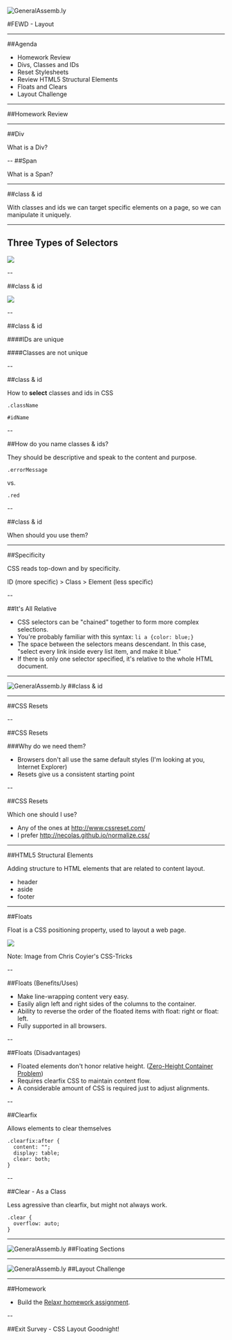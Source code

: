 ![GeneralAssemb.ly](../../img/icons/FEWD_Logo.png)

#FEWD - Layout

---

##Agenda

*	Homework Review
*	Divs, Classes and IDs
*	Reset Stylesheets
*	Review HTML5 Structural Elements
*	Floats and Clears
*	Layout Challenge

---

##Homework Review

---

##Div

What is a Div?

--
##Span

What is a Span?

---


##class & id

With classes and ids we can target specific elements on a page, so we can manipulate it uniquely.

---

## Three Types of Selectors

![](../../img/unit_1/types-of-selectors.png)

--

##class & id

![](../../img/unit_1/tags_attributes.png)

--

##class & id

####IDs are unique

####Classes are not unique

--

##class & id

How to __select__ classes and ids in CSS

```
.className
```

```
#idName
``` 
--

##How do you name classes & ids?

They should be descriptive and speak to the content and purpose.

```
.errorMessage
```
vs.

```
.red
``` 
--

##class & id

When should you use them?

---

##Specificity

CSS reads top-down and by specificity.

ID (more specific) > Class > Element (less specific)

--

##It's All Relative

*	CSS selectors can be "chained" together to form
more complex selections.
*	You're probably familiar with this syntax:
`li a {color: blue;}`
*	The space between the selectors means descendant. In this case, "select every link inside every list item, and make it blue."
*	If there is only one selector specified, it's relative to the whole HTML document.

---


![GeneralAssemb.ly](../../img/icons/code_along.png)
##class & id

---

##CSS Resets

--

##CSS Resets

###Why do we need them?

* Browsers don't all use the same default styles (I'm looking at you, Internet Explorer)
* Resets give us a consistent starting point

--

##CSS Resets

Which one should I use?

* Any of the ones at http://www.cssreset.com/
* I prefer http://necolas.github.io/normalize.css/

---

##HTML5 Structural Elements

Adding structure to HTML elements that are related to content layout.

*	header
*	aside
*	footer

---

##Floats

Float is a CSS positioning property, used to layout a web page. 

![](http://css-tricks.com/wp-content/csstricks-uploads/web-layout.png)

Note:
Image from Chris Coyier's CSS-Tricks

--

##Floats (Benefits/Uses)

* Make line-wrapping content very easy.
* Easily align left and right sides of the columns to the container.
* Ability to reverse the order of the floated items with float: right or float: left.
* Fully supported in all browsers.

--

##Floats (Disadvantages)

* Floated elements don't honor relative height. ([Zero-Height Container Problem](http://complexspiral.com/publications/containing-floats/))
* Requires clearfix CSS to maintain content flow.
* A considerable amount of CSS is required just to adjust alignments.

--

##Clearfix

Allows elements to clear themselves

```
.clearfix:after {
  content: "";
  display: table;
  clear: both;
}
```

--

##Clear - As a Class

Less agressive than clearfix, but might not always work.

```
.clear {
  overflow: auto;
}
```
---

![GeneralAssemb.ly](../../img/icons/code_along.png)
##Floating Sections

---

![GeneralAssemb.ly](../../img/icons/exercise_icon_md.png)
##Layout Challenge

---

##Homework

* Build the [Relaxr homework assignment](https://github.com/ga-students/FEWD-DC-17/tree/master/Week_02_Styling/Assignment). 

--

##Exit Survey - CSS Layout
Goodnight!

